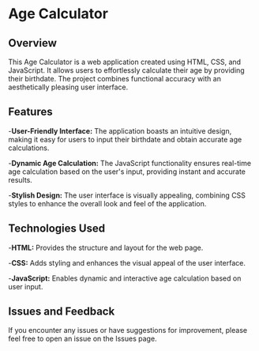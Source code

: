 # Age Calculator

## Overview

This Age Calculator is a web application created using HTML, CSS, and JavaScript. It allows users to effortlessly calculate their age by providing their birthdate. The project combines functional accuracy with an aesthetically pleasing user interface.

## Features

-**User-Friendly Interface:** The application boasts an intuitive design, making it easy for users to input their birthdate and obtain accurate age calculations.

-**Dynamic Age Calculation:** The JavaScript functionality ensures real-time age calculation based on the user's input, providing instant and accurate results.

-**Stylish Design:** The user interface is visually appealing, combining CSS styles to enhance the overall look and feel of the application.

## Technologies Used

-**HTML:** Provides the structure and layout for the web page.

-**CSS:** Adds styling and enhances the visual appeal of the user interface.

-**JavaScript:** Enables dynamic and interactive age calculation based on user input.


## Issues and Feedback

If you encounter any issues or have suggestions for improvement, please feel free to open an issue on the Issues page.